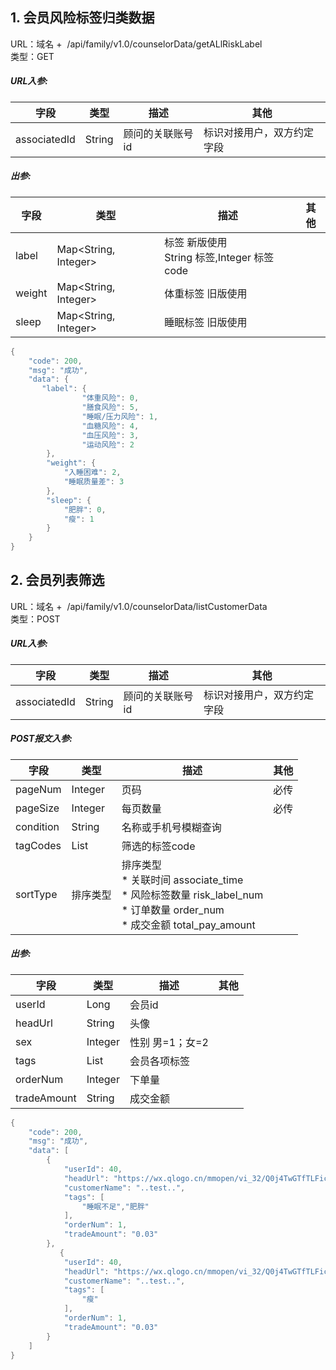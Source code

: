 <a name="zve3v"></a>
## 1. 会员风险标签归类数据
URL：域名 +  /api/family/v1.0/counselorData/getALlRiskLabel<br />类型：GET
<a name="oJqQk"></a>
##### URL入参:
| 字段 | 类型 | 描述 | 其他 |
| --- | --- | --- | --- |
| associatedId | String | 顾问的关联账号id | 标识对接用户，双方约定字段 |

<a name="MmfOk"></a>
##### 出参:
| 字段 | 类型 | 描述 | 其他 |
| --- | --- | --- | --- |
| label | Map<String, Integer> | 标签    新版使用     <br />String 标签,Integer 标签code | <br /> |
| weight | Map<String, Integer> | 体重标签  旧版使用 |  |
| sleep | Map<String, Integer> | 睡眠标签  旧版使用 |  |

```java
{
    "code": 200,
    "msg": "成功",
    "data": {
       "label": {
                "体重风险": 0,
                "膳食风险": 5,
                "睡眠/压力风险": 1,
                "血糖风险": 4,
                "血压风险": 3,
                "运动风险": 2
        },
        "weight": {
            "入睡困难": 2,
            "睡眠质量差": 3
        },
        "sleep": {
            "肥胖": 0,
            "瘦": 1
        }
    }
}
```
<a name="H6qtG"></a>
## 2. 会员列表筛选
URL：域名 +  /api/family/v1.0/counselorData/listCustomerData<br />类型：POST
<a name="CZcdx"></a>
##### URL入参:
| 字段 | 类型 | 描述 | 其他 |
| --- | --- | --- | --- |
| associatedId | String | 顾问的关联账号id | 标识对接用户，双方约定字段 |

<a name="fyZX6"></a>
##### POST报文入参:
| **字段** | **类型** | **描述** | **其他** |
| --- | --- | --- | --- |
| pageNum | Integer | 页码 | 必传 |
| pageSize | Integer | 每页数量 | 必传 |
| condition | String | 名称或手机号模糊查询 | <br /> |
| tagCodes | List<Integer> | 筛选的标签code | <br /> |
| sortType | 排序类型 | 排序类型<br />* 关联时间  associate_time<br />* 风险标签数量 risk_label_num<br />* 订单数量 order_num<br />* 成交金额 total_pay_amount |  |

<a name="V41SK"></a>
##### 出参:
| 字段 | 类型 | 描述 | 其他 |
| --- | --- | --- | --- |
| userId | Long | 会员id |  |
| headUrl | String | 头像 |  |
| sex | Integer | 性别 男=1；女=2 |  |
| tags | List<String> | 会员各项标签 |  |
| orderNum | Integer | 下单量 |  |
| tradeAmount | String | 成交金额 |  |

```java
{
    "code": 200,
    "msg": "成功",
    "data": [
        {
            "userId": 40,
            "headUrl": "https://wx.qlogo.cn/mmopen/vi_32/Q0j4TwGTfTLFicpLxq2EgkKyveGO0AMWFBc9bwXHjkibTSCUUKHd9a5JJjBSLBSK0D5x6STeYMt7UFOHVu0sveBA/132",
            "customerName": "..test..",
            "tags": [
                "睡眠不足","肥胖"
            ],
            "orderNum": 1,
            "tradeAmount": "0.03"
        },
           {
            "userId": 40,
            "headUrl": "https://wx.qlogo.cn/mmopen/vi_32/Q0j4TwGTfTLFicpLxq2EgkKyveGO0AMWFBc9bwXHjkibTSCUUKHd9a5JJjBSLBSK0D5x6STeYMt7UFOHVu0sveBA/132",
            "customerName": "..test..",
            "tags": [
                "瘦"
            ],
            "orderNum": 1,
            "tradeAmount": "0.03"
        }
    ]
}
```
<a name="QWUYN"></a>
## 

